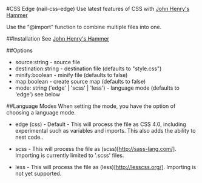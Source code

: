 #CSS Edge (nail-css-edge)
Use latest features of CSS with [John Henry's Hammer](https://github.com/johnhenry/john-henrys-hammer)

Use the "@import" function to combine multiple files into one.

##Installation
See [John Henry's Hammer](https://github.com/johnhenry/john-henrys-hammer/blob/master/readme.md#usage)

##Options

 -  source:string - source file
 -  destination:string - destination file (defaults to "style.css")
 -  minify:boolean - minify file (defaults to false)
 -  map:boolean - create source map (defaults to false)
 -  mode: string ('edge' | 'scss' | 'less') - language mode (defaults to 'edge') see below

##Language Modes
When setting the mode, you have the option of choosing a language mode.

- edge (css) - Default - This will process the file as CSS 4.0, including experimental such as variables and imports. This also adds the ability to nest code..

- scss - This will process the file as (scss)[http://sass-lang.com/]. Importing is currently limited to '.scss' files.

- less - This will process the file as (less)[http://lesscss.org/]. Importing is not yet supported.
